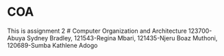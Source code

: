 # COA
This is assignment 2 # Computer Organization and Architecture
123700-Abuya Sydney Bradley,
121543-Regina Mbari,
121435-Njeru Boaz Muthoni,
120689-Sumba Kathlene Adogo
